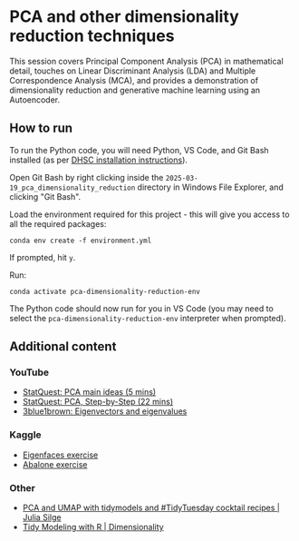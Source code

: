 # PCA and other dimensionality reduction techniques

This session covers Principal Component Analysis (PCA) in mathematical detail, touches on Linear Discriminant Analysis (LDA) and Multiple Correspondence Analysis (MCA), and provides a demonstration of dimensionality reduction and generative machine learning using an Autoencoder.

## How to run

To run the Python code, you will need Python, VS Code, and Git Bash installed (as per [DHSC installation instructions](https://ca-dsfrontdoor-qa-uks-001.wittyground-c68b08ab.uksouth.azurecontainerapps.io/python_setup.html)).

Open Git Bash by right clicking inside the `2025-03-19_pca_dimensionality_reduction` directory in Windows File Explorer, and clicking "Git Bash".

Load the environment required for this project - this will give you access to all the required packages:

```
conda env create -f environment.yml
```

If prompted, hit `y`.

Run:

```
conda activate pca-dimensionality-reduction-env
```

The Python code should now run for you in VS Code (you may need to select the `pca-dimensionality-reduction-env` interpreter when prompted).

## Additional content

### YouTube
* [StatQuest: PCA main ideas (5 mins)](https://youtu.be/HMOI_lkzW08?si=0er-3nFEdErVwbCk)
* [StatQuest: PCA, Step-by-Step (22 mins)](https://youtu.be/FgakZw6K1QQ?si=XGgm7BqSEyByTTRS)
* [3blue1brown: Eigenvectors and eigenvalues](https://www.youtube.com/watch?v=PFDu9oVAE-g)

### Kaggle
* [Eigenfaces exercise](https://www.kaggle.com/code/lalitharajesh/face-recognition-eigenfaces/notebook)
* [Abalone exercise](https://www.kaggle.com/code/ryanholbrook/principal-component-analysis)

### Other
* [PCA and UMAP with tidymodels and #TidyTuesday cocktail recipes | Julia Silge](https://juliasilge.com/blog/cocktail-recipes-umap/)
* [Tidy Modeling with R | Dimensionality](https://www.tmwr.org/dimensionality)
